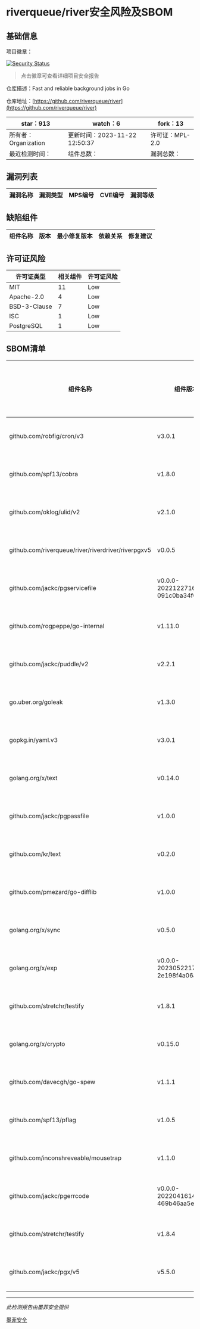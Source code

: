 # riverqueue/river安全风险及SBOM

## 基础信息

项目徽章：

[![Security Status](https://www.murphysec.com/platform3/v31/badge/1727391106433241088.svg)](https://www.murphysec.com/console/report/1727391106206748672/1727391106433241088)

> 点击徽章可查看详细项目安全报告

仓库描述：Fast and reliable background jobs in Go

仓库地址：[https://github.com/riverqueue/river](https://github.com/riverqueue/river)

| star：913 | watch：6 | fork：13 |
| ----------- | -------------- | ------------ |
| 所有者：Organization | 更新时间：2023-11-22 12:50:37 | 许可证：MPL-2.0 |
| 最近检测时间： | 组件总数： | 漏洞总数： |




## 漏洞列表

| 漏洞名称 | 漏洞类型 | MPS编号 | CVE编号 | 漏洞等级 |
| ------- | ------ | ------- | ------ | ----- |





## 缺陷组件

| 组件名称 | 版本 | 最小修复版本 | 依赖关系 | 修复建议 |
| -------- | ---- | ------------ | -------- | -------- |





## 许可证风险

| 许可证类型 | 相关组件 | 许可证风险 |
| ---------- | -------- | ---------- |
|MIT|11|Low|
|Apache-2.0|4|Low|
|BSD-3-Clause|7|Low|
|ISC|1|Low|
|PostgreSQL|1|Low|




## SBOM清单

| 组件名称 | 组件版本 | 是否直接依赖 | 仓库 |
| -------- | -------- | ------------ | ---- |
|github.com/robfig/cron/v3|v3.0.1|直接依赖|go|
|github.com/spf13/cobra|v1.8.0|直接依赖|go|
|github.com/oklog/ulid/v2|v2.1.0|直接依赖|go|
|github.com/riverqueue/river/riverdriver/riverpgxv5|v0.0.5|直接依赖|go|
|github.com/jackc/pgservicefile|v0.0.0-20221227161230-091c0ba34f0a|间接依赖|go|
|github.com/rogpeppe/go-internal|v1.11.0|间接依赖|go|
|github.com/jackc/puddle/v2|v2.2.1|直接依赖|go|
|go.uber.org/goleak|v1.3.0|直接依赖|go|
|gopkg.in/yaml.v3|v3.0.1|间接依赖|go|
|golang.org/x/text|v0.14.0|间接依赖|go|
|github.com/jackc/pgpassfile|v1.0.0|间接依赖|go|
|github.com/kr/text|v0.2.0|间接依赖|go|
|github.com/pmezard/go-difflib|v1.0.0|间接依赖|go|
|golang.org/x/sync|v0.5.0|直接依赖|go|
|golang.org/x/exp|v0.0.0-20230522175609-2e198f4a06a1|直接依赖|go|
|github.com/stretchr/testify|v1.8.1|直接依赖|go|
|golang.org/x/crypto|v0.15.0|间接依赖|go|
|github.com/davecgh/go-spew|v1.1.1|间接依赖|go|
|github.com/spf13/pflag|v1.0.5|间接依赖|go|
|github.com/inconshreveable/mousetrap|v1.1.0|间接依赖|go|
|github.com/jackc/pgerrcode|v0.0.0-20220416144525-469b46aa5efa|直接依赖|go|
|github.com/stretchr/testify|v1.8.4|直接依赖|go|
|github.com/jackc/pgx/v5|v5.5.0|直接依赖|go|


------

*此检测报告由墨菲安全提供*

[墨菲安全](www.murphysec.com)